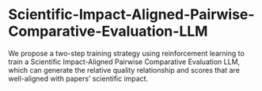 # Scientific-Impact-Aligned-Pairwise-Comparative-Evaluation-LLM
We propose a two-step training strategy using reinforcement learning to train a Scientific Impact-Aligned Pairwise Comparative Evaluation LLM, which can generate the relative quality relationship and scores that are well-aligned with papers’ scientific impact. 
